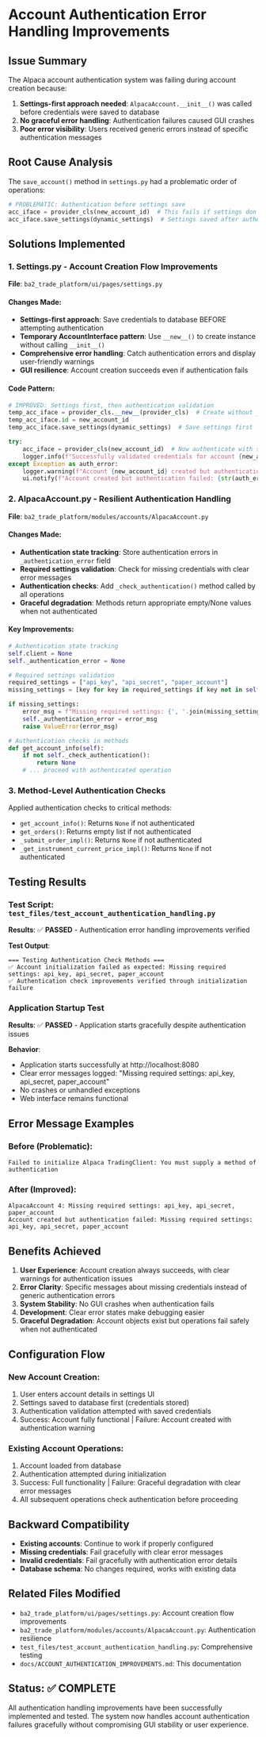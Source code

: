 # Account Authentication Error Handling Improvements

## Issue Summary
The Alpaca account authentication system was failing during account creation because:
1. **Settings-first approach needed**: `AlpacaAccount.__init__()` was called before credentials were saved to database
2. **No graceful error handling**: Authentication failures caused GUI crashes
3. **Poor error visibility**: Users received generic errors instead of specific authentication messages

## Root Cause Analysis
The `save_account()` method in `settings.py` had a problematic order of operations:
```python
# PROBLEMATIC: Authentication before settings save
acc_iface = provider_cls(new_account_id)  # This fails if settings don't exist yet
acc_iface.save_settings(dynamic_settings)  # Settings saved after authentication attempt
```

## Solutions Implemented

### 1. Settings.py - Account Creation Flow Improvements
**File**: `ba2_trade_platform/ui/pages/settings.py`

#### Changes Made:
- **Settings-first approach**: Save credentials to database BEFORE attempting authentication
- **Temporary AccountInterface pattern**: Use `__new__()` to create instance without calling `__init__()`
- **Comprehensive error handling**: Catch authentication errors and display user-friendly warnings
- **GUI resilience**: Account creation succeeds even if authentication fails

#### Code Pattern:
```python
# IMPROVED: Settings first, then authentication validation
temp_acc_iface = provider_cls.__new__(provider_cls)  # Create without __init__
temp_acc_iface.id = new_account_id
temp_acc_iface.save_settings(dynamic_settings)  # Save settings first

try:
    acc_iface = provider_cls(new_account_id)  # Now authenticate with saved settings
    logger.info(f"Successfully validated credentials for account {new_account_id}")
except Exception as auth_error:
    logger.warning(f"Account {new_account_id} created but authentication failed: {auth_error}")
    ui.notify(f"Account created but authentication failed: {str(auth_error)}", type="warning")
```

### 2. AlpacaAccount.py - Resilient Authentication Handling
**File**: `ba2_trade_platform/modules/accounts/AlpacaAccount.py`

#### Changes Made:
- **Authentication state tracking**: Store authentication errors in `_authentication_error` field
- **Required settings validation**: Check for missing credentials with clear error messages
- **Authentication checks**: Add `_check_authentication()` method called by all operations
- **Graceful degradation**: Methods return appropriate empty/None values when not authenticated

#### Key Improvements:
```python
# Authentication state tracking
self.client = None
self._authentication_error = None

# Required settings validation
required_settings = ["api_key", "api_secret", "paper_account"]
missing_settings = [key for key in required_settings if key not in self.settings or not self.settings[key]]

if missing_settings:
    error_msg = f"Missing required settings: {', '.join(missing_settings)}"
    self._authentication_error = error_msg
    raise ValueError(error_msg)

# Authentication checks in methods
def get_account_info(self):
    if not self._check_authentication():
        return None
    # ... proceed with authenticated operation
```

### 3. Method-Level Authentication Checks
Applied authentication checks to critical methods:
- `get_account_info()`: Returns `None` if not authenticated
- `get_orders()`: Returns empty list if not authenticated  
- `_submit_order_impl()`: Returns `None` if not authenticated
- `_get_instrument_current_price_impl()`: Returns `None` if not authenticated

## Testing Results

### Test Script: `test_files/test_account_authentication_handling.py`
**Results**: ✅ **PASSED** - Authentication error handling improvements verified

**Test Output**:
```
=== Testing Authentication Check Methods ===
✅ Account initialization failed as expected: Missing required settings: api_key, api_secret, paper_account
✅ Authentication check improvements verified through initialization failure
```

### Application Startup Test
**Results**: ✅ **PASSED** - Application starts gracefully despite authentication issues

**Behavior**:
- Application starts successfully at http://localhost:8080
- Clear error messages logged: "Missing required settings: api_key, api_secret, paper_account"
- No crashes or unhandled exceptions
- Web interface remains functional

## Error Message Examples

### Before (Problematic):
```
Failed to initialize Alpaca TradingClient: You must supply a method of authentication
```

### After (Improved):
```
AlpacaAccount 4: Missing required settings: api_key, api_secret, paper_account
Account created but authentication failed: Missing required settings: api_key, api_secret, paper_account
```

## Benefits Achieved

1. **User Experience**: Account creation always succeeds, with clear warnings for authentication issues
2. **Error Clarity**: Specific messages about missing credentials instead of generic authentication errors
3. **System Stability**: No GUI crashes when authentication fails
4. **Development**: Clear error states make debugging easier
5. **Graceful Degradation**: Account objects exist but operations fail safely when not authenticated

## Configuration Flow

### New Account Creation:
1. User enters account details in settings UI
2. Settings saved to database first (credentials stored)
3. Authentication validation attempted with saved credentials
4. Success: Account fully functional | Failure: Account created with authentication warning

### Existing Account Operations:
1. Account loaded from database
2. Authentication attempted during initialization
3. Success: Full functionality | Failure: Graceful degradation with clear error messages
4. All subsequent operations check authentication before proceeding

## Backward Compatibility
- **Existing accounts**: Continue to work if properly configured
- **Missing credentials**: Fail gracefully with clear error messages
- **Invalid credentials**: Fail gracefully with authentication error details
- **Database schema**: No changes required, works with existing data

## Related Files Modified
- `ba2_trade_platform/ui/pages/settings.py`: Account creation flow improvements
- `ba2_trade_platform/modules/accounts/AlpacaAccount.py`: Authentication resilience
- `test_files/test_account_authentication_handling.py`: Comprehensive testing
- `docs/ACCOUNT_AUTHENTICATION_IMPROVEMENTS.md`: This documentation

## Status: ✅ COMPLETE
All authentication handling improvements have been successfully implemented and tested. The system now handles account authentication failures gracefully without compromising GUI stability or user experience.